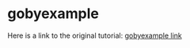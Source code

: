 # gobyexample 

Here is a link to the original tutorial: 
[gobyexample link](https://gobyexample.com)
